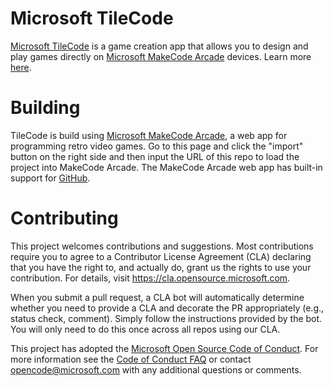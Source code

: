 # Microsoft TileCode

[Microsoft TileCode](https://microsoft.github.io/tilecode/) is a game creation app that allows you to design and play games directly on [Microsoft MakeCode Arcade](https://arcade.makecode.com/hardware) devices. Learn more [here](https://microsoft.github.io/tilecode/).

# Building

TileCode is build using [Microsoft MakeCode Arcade](https://arcade.makecode.com), a web app for programming retro video games. Go to this page and click the "import" button on the right side and then input the URL of this repo to load the project into MakeCode Arcade.  The MakeCode Arcade web app has built-in support for [GitHub](https://arcade.makecode.com/github).

# Contributing

This project welcomes contributions and suggestions.  Most contributions require you to agree to a
Contributor License Agreement (CLA) declaring that you have the right to, and actually do, grant us
the rights to use your contribution. For details, visit https://cla.opensource.microsoft.com.

When you submit a pull request, a CLA bot will automatically determine whether you need to provide
a CLA and decorate the PR appropriately (e.g., status check, comment). Simply follow the instructions
provided by the bot. You will only need to do this once across all repos using our CLA.

This project has adopted the [Microsoft Open Source Code of Conduct](https://opensource.microsoft.com/codeofconduct/).
For more information see the [Code of Conduct FAQ](https://opensource.microsoft.com/codeofconduct/faq/) or
contact [opencode@microsoft.com](mailto:opencode@microsoft.com) with any additional questions or comments.
